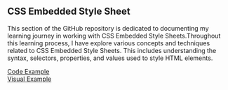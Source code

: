 <h2>CSS Embedded Style Sheet</h2>
<p>This section of the GitHub repository is dedicated to documenting my learning journey in working with CSS Embedded Style Sheets.Throughout this learning process, I have explore various concepts and techniques related to CSS Embedded Style Sheets. This includes understanding the syntax, selectors, properties, and values used to style HTML elements.</p>
<div style="display: flex; flex-wrap: wrap;">
<a href="https://github.com/LubomirPasko/HTML-CSS/blob/main/3_embeddedness_css-syntax/index.html">Code Example</a>
</div>
<div style="display: flex; flex-wrap: wrap;">
<a href="https://lubomirpasko.github.io/HTML-CSS/3_embeddedness_css-syntax">Visual Example</a>
</div>
